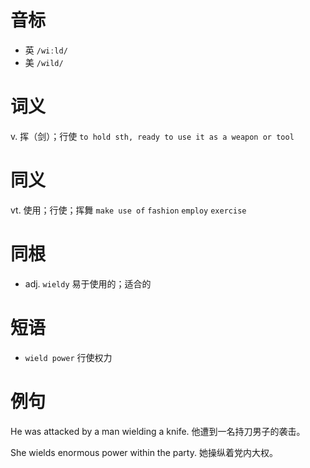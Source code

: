 # 音标

- 英 `/wiːld/`
- 美 `/wild/`

# 词义

v. 挥（剑）；行使
`to hold sth, ready to use it as a weapon or tool`

# 同义

vt. 使用；行使；挥舞
`make use of` `fashion` `employ` `exercise`

# 同根

- adj. `wieldy` 易于使用的；适合的

# 短语

- `wield power` 行使权力

# 例句

He was attacked by a man wielding a knife.
他遭到一名持刀男子的袭击。

She wields enormous power within the party.
她操纵着党内大权。


